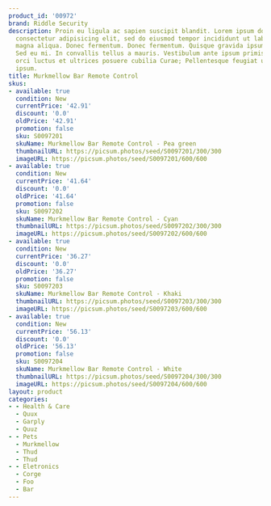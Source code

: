 ```yaml
---
product_id: '00972'
brand: Riddle Security
description: Proin eu ligula ac sapien suscipit blandit. Lorem ipsum dolor sit amet,
  consectetur adipisicing elit, sed do eiusmod tempor incididunt ut labore et dolore
  magna aliqua. Donec fermentum. Donec fermentum. Quisque gravida ipsum non sapien.
  Sed eu mi. In convallis tellus a mauris. Vestibulum ante ipsum primis in faucibus
  orci luctus et ultrices posuere cubilia Curae; Pellentesque feugiat ullamcorper
  ipsum.
title: Murkmellow Bar Remote Control
skus:
- available: true
  condition: New
  currentPrice: '42.91'
  discount: '0.0'
  oldPrice: '42.91'
  promotion: false
  sku: S0097201
  skuName: Murkmellow Bar Remote Control - Pea green
  thumbnailURL: https://picsum.photos/seed/S0097201/300/300
  imageURL: https://picsum.photos/seed/S0097201/600/600
- available: true
  condition: New
  currentPrice: '41.64'
  discount: '0.0'
  oldPrice: '41.64'
  promotion: false
  sku: S0097202
  skuName: Murkmellow Bar Remote Control - Cyan
  thumbnailURL: https://picsum.photos/seed/S0097202/300/300
  imageURL: https://picsum.photos/seed/S0097202/600/600
- available: true
  condition: New
  currentPrice: '36.27'
  discount: '0.0'
  oldPrice: '36.27'
  promotion: false
  sku: S0097203
  skuName: Murkmellow Bar Remote Control - Khaki
  thumbnailURL: https://picsum.photos/seed/S0097203/300/300
  imageURL: https://picsum.photos/seed/S0097203/600/600
- available: true
  condition: New
  currentPrice: '56.13'
  discount: '0.0'
  oldPrice: '56.13'
  promotion: false
  sku: S0097204
  skuName: Murkmellow Bar Remote Control - White
  thumbnailURL: https://picsum.photos/seed/S0097204/300/300
  imageURL: https://picsum.photos/seed/S0097204/600/600
layout: product
categories:
- - Health & Care
  - Quux
  - Garply
  - Quuz
- - Pets
  - Murkmellow
  - Thud
  - Thud
- - Eletronics
  - Corge
  - Foo
  - Bar
---
```

